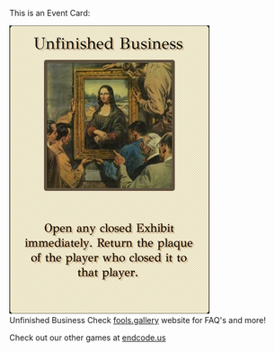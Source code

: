 This is an Event Card: 
 
 ![alt text](Unfinished_Business.png?raw=true "Event Card")  
 Unfinished Business 
 Check [fools.gallery](https://fools.gallery/) website for FAQ's and more! 
 
 Check out our other games at [endcode.us](https://endcode.us/)